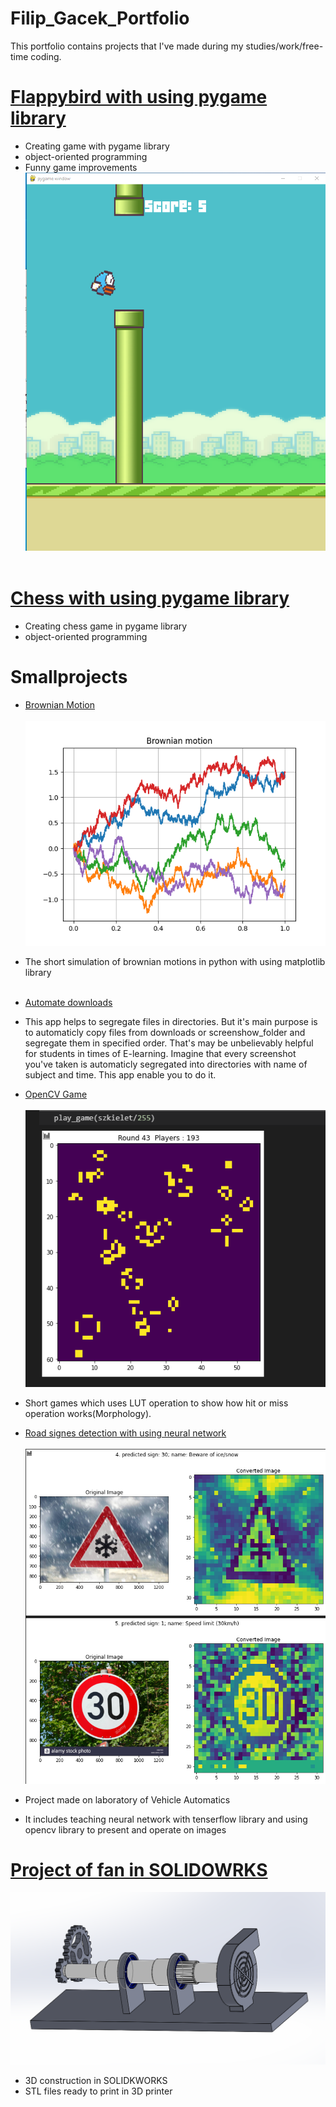 # Filip_Gacek_Portfolio
This portfolio contains projects that I've made during my studies/work/free-time coding. 

# [Flappybird with using pygame library](https://github.com/GacinhoV33/Flappybird_normal)
* Creating game with pygame library 
* object-oriented programming
* Funny game improvements
![Flappybird](/images/flappy_img2.png)
</br> <br>

# [Chess with using pygame library](https://github.com/GacinhoV33/Chess)
* Creating chess game in pygame library
* object-oriented programming

# Smallprojects

* [Brownian Motion](https://github.com/GacinhoV33/Brownian-Motion-Simulation)
</br> <br>
![Brownian Motion](/images/brownian.png)
* The short simulation of brownian motions in python with using matplotlib library
</br> <br>

* [Automate downloads](https://github.com/GacinhoV33/Automate_downloads)
* This app helps to segregate files in directories. But it's main purpose is to automaticly copy files from downloads or screenshow_folder and segregate them in specified order. That's may be unbelievably helpful for students in times of E-learning. Imagine that every screenshot you've taken is automaticly segregated into directories with name of subject and time. This app enable you to do it.

* [OpenCV Game](https://github.com/GacinhoV33/OpenCV-Game.git)
</br> <br>
![OpenCV Game](/images/opencv_game.png)

* Short games which uses LUT operation to show how hit or miss operation works(Morphology). 

* [Road signes detection with using neural network](https://github.com/GacinhoV33/Road-Sign-Detection/tree/main)
</br> <br>
![Road signes detection with using neural network](/images/sign_det.png)
* Project made on laboratory of Vehicle Automatics
* It includes teaching neural network with tenserflow library and using opencv library to present and operate on images 

# [Project of fan in SOLIDOWRKS](https://github.com/GacinhoV33/Fan-project)
![Project of fan in SOLIDWORKS](/images/fan_3D_view.png)
* 3D construction in SOLIDKWORKS
* STL files ready to print in 3D printer

